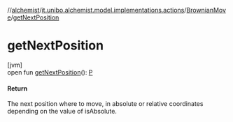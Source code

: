 //[alchemist](../../../index.md)/[it.unibo.alchemist.model.implementations.actions](../index.md)/[BrownianMove](index.md)/[getNextPosition](get-next-position.md)

# getNextPosition

[jvm]\
open fun [getNextPosition](get-next-position.md)(): [P](../../it.unibo.alchemist.model.interfaces/-route/index.md)

#### Return

The next position where to move, in absolute or relative coordinates depending on the value of isAbsolute.
